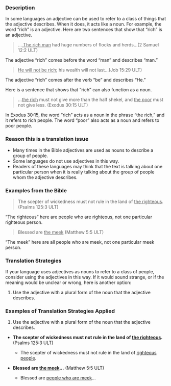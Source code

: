 

### Description

In some languages an adjective can be used to refer to a class of things that the adjective describes. When it does, it acts like a noun. For example, the word “rich” is an adjective. Here are two sentences that show that “rich” is an adjective.
>…<u> The rich man</u> had huge numbers of flocks and herds…(2 Samuel 12:2 ULT)

The adjective “rich” comes before the word “man” and describes “man.”
><u>He will not be rich</u>; his wealth will not last…(Job 15:29 ULT)

The adjective “rich” comes after the verb “be” and describes “He.”

Here is a sentence that shows that “rich” can also function as a noun.

>…<u>the rich</u> must not give more than the half shekel, and <u>the poor</u> must not give less.  (Exodus 30:15 ULT)

In Exodus 30:15, the word “rich” acts as a noun in the phrase “the rich,” and it refers to rich people. The word “poor” also acts as a noun and refers to poor people.

### Reason this is a translation issue

* Many times in the Bible adjectives are used as nouns to describe a group of people.
* Some languages do not use adjectives in this way.
* Readers of these languages may think that the text is talking about one particular person when it is really talking about the group of people whom the adjective describes.

### Examples from the Bible

>The scepter of wickedness must not rule in the land of <u>the righteous</u>.  (Psalms 125:3 ULT)

“The righteous” here are people who are righteous, not one particular righteous person.
>Blessed are <u>the meek</u> (Matthew 5:5 ULT)

“The meek” here are all people who are meek, not one particular meek person.

### Translation Strategies

If your language uses adjectives as nouns to refer to a class of people, consider using the adjectives in this way. If it would sound strange, or if the meaning would be unclear or wrong, here is another option:

1. Use the adjective with a plural form of the noun that the adjective describes.

### Examples of Translation Strategies Applied

1. Use the adjective with a plural form of the noun that the adjective describes.

  * **The scepter of wickedness must not rule in the land of <u>the righteous</u>.**  (Psalms 125:3 ULT)
      * The scepter of wickedness must not rule in the land of <u>righteous people</u>.

  * **Blessed are <u>the meek</u>…** (Matthew 5:5 ULT)
      * Blessed are <u>people who are meek</u>…

